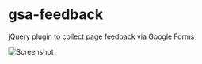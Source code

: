 # gsa-feedback
jQuery plugin to collect page feedback via Google Forms

![Screenshot](http://dev.oagov.com/share/gsa-feedback.png "Screenshot")
